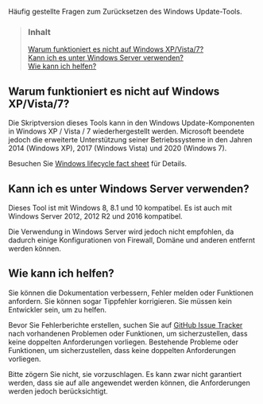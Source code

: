 Häufig gestellte Fragen zum Zurücksetzen des Windows Update-Tools.


> ### Inhalt
>
> [Warum funktioniert es nicht auf Windows XP/Vista/7?](#warum-funktioniert-es-nicht-auf-windows-xpvista7) <br />
> [Kann ich es unter Windows Server verwenden?](#kann-ich-es-unter-windows-server-verwenden) <br />
> [Wie kann ich helfen?](#wie-kann-ich-helfen)


## Warum funktioniert es nicht auf Windows XP/Vista/7?

Die Skriptversion dieses Tools kann in den Windows Update-Komponenten in Windows XP / Vista / 7 wiederhergestellt werden. Microsoft beendete jedoch die erweiterte Unterstützung seiner Betriebssysteme in den Jahren 2014 (Windows XP), 2017 (Windows Vista) und 2020 (Windows 7).

Besuchen Sie [Windows lifecycle fact sheet](https://support.microsoft.com/de-de/kb/13853) für Details.


## Kann ich es unter Windows Server verwenden?

Dieses Tool ist mit Windows 8, 8.1 und 10 kompatibel. Es ist auch mit Windows Server 2012, 2012 R2 und 2016 kompatibel.

Die Verwendung in Windows Server wird jedoch nicht empfohlen, da dadurch einige Konfigurationen von Firewall, Domäne und anderen entfernt werden können.


## Wie kann ich helfen?

Sie können die Dokumentation verbessern, Fehler melden oder Funktionen anfordern. Sie können sogar Tippfehler korrigieren. Sie müssen kein Entwickler sein, um zu helfen.

Bevor Sie Fehlerberichte erstellen, suchen Sie auf [GitHub Issue Tracker](https://github.com/ManuelGil/Reset-Windows-Update-Tool/issues) nach vorhandenen Problemen oder Funktionen, um sicherzustellen, dass keine doppelten Anforderungen vorliegen. Bestehende Probleme oder Funktionen, um sicherzustellen, dass keine doppelten Anforderungen vorliegen.

Bitte zögern Sie nicht, sie vorzuschlagen. Es kann zwar nicht garantiert werden, dass sie auf alle angewendet werden können, die Anforderungen werden jedoch berücksichtigt.
